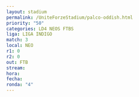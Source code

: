 ```yaml
---
layout: stadium
permalink: /UniteForzeStadium/palco-oddish.html
priority: "50"
categories: LD4 NEOS FTBS
liga: LIGA INDIGO
match: 3
local: NEO
r1: 0
r2: 0
out: FTB
stream: 
hora: 
fecha: 
ronda: "4"
---
```

